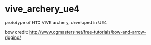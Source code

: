 # vive_archery_ue4

prototype of HTC VIVE archery, developed in UE4

bow credit: http://www.cgmasters.net/free-tutorials/bow-and-arrow-rigging/

